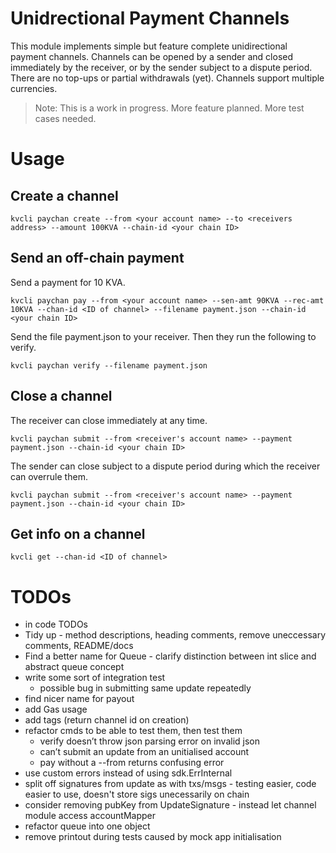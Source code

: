 # Unidrectional Payment Channels

This module implements simple but feature complete unidirectional payment channels. Channels can be opened by a sender and closed immediately by the receiver, or by the sender subject to a dispute period. There are no top-ups or partial withdrawals (yet). Channels support multiple currencies.

>Note: This is a work in progress. More feature planned. More test cases needed.

# Usage

## Create a channel

	kvcli paychan create --from <your account name> --to <receivers address> --amount 100KVA --chain-id <your chain ID>

## Send an off-chain payment
Send a payment for 10 KVA.

	kvcli paychan pay --from <your account name> --sen-amt 90KVA --rec-amt 10KVA --chan-id <ID of channel> --filename payment.json --chain-id <your chain ID>

Send the file payment.json to your receiver. Then they run the following to verify.

	kvcli paychan verify --filename payment.json

## Close a channel
The receiver can close immediately at any time.

	kvcli paychan submit --from <receiver's account name> --payment payment.json --chain-id <your chain ID>

The sender can close subject to a dispute period during which the receiver can overrule them.

	kvcli paychan submit --from <receiver's account name> --payment payment.json --chain-id <your chain ID>

## Get info on a channel

	kvcli get --chan-id <ID of channel>


# TODOs

 - in code TODOs
 - Tidy up - method descriptions, heading comments, remove uneccessary comments, README/docs
 - Find a better name for Queue - clarify distinction between int slice and abstract queue concept
 - write some sort of integration test
 	- possible bug in submitting same update repeatedly
 - find nicer name for payout
 - add Gas usage
 - add tags (return channel id on creation)
 - refactor cmds to be able to test them, then test them
 	- verify doesn’t throw json parsing error on invalid json
 	- can’t submit an update from an unitialised account
 	- pay without a --from returns confusing error
 - use custom errors instead of using sdk.ErrInternal
 - split off signatures from update as with txs/msgs - testing easier, code easier to use, doesn't store sigs unecessarily on chain
 - consider removing pubKey from UpdateSignature - instead let channel module access accountMapper
 - refactor queue into one object
 - remove printout during tests caused by mock app initialisation
